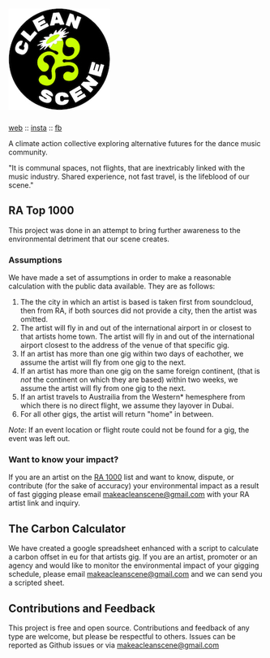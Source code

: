 # ![CleanScene](https://github.com/bineferg/cleanscene/blob/master/fixtures/logo.jpg)

[web](https://cleanscene.club) :: [insta](https://www.instagram.com/cleanscene.club) :: [fb](https://www.facebook.com/makeacleanscene)

A climate action collective exploring alternative futures for the dance music community.

"It is communal spaces, not flights, that are inextricably linked with the music industry. 
Shared experience, not fast travel, is the lifeblood of our scene."

## RA Top 1000

This project was done in an attempt to bring further awareness to the environmental detriment that our scene creates.


### Assumptions
We have made a set of assumptions in order to make a reasonable calculation with the public data available. They are as follows:
1. The the city in which an artist is based is taken first from soundcloud, then from RA, if both sources did not provide a city, then the artist was omitted.
1. The artist will fly in and out of the international airport in or closest to that artists home town.
The artist will fly in and out of the international airport closest to the address of the venue of that specific gig.
1. If an artist has more than one gig within two days of eachother, we assume the artist will fly from one gig to the next.
1. If an artist has more than one gig on the same foreign continent, (that is _not_ the continent on which they are based) within two weeks, we assume the artist will fly from one gig to the next.
1. If an artist travels to Austrailia from the Western* hemesphere from which there is no direct flight, we assume they layover in Dubai. 
1. For all other gigs, the artist will return "home" in between.

*Note*: If an event location or flight route could not be found for a gig, the event was left out.

### Want to know your impact?
If you are an artist on the [RA 1000](https://www.residentadvisor.net/dj.aspx) list and want to know, dispute, or contribute (for the sake of accuracy) your environmental impact as a result of fast gigging please email makeacleanscene@gmail.com with your RA artist link and inquiry.


## The Carbon Calculator

We have created a google spreadsheet enhanced with a script to calculate a carbon offset in eu for that artists gig.
If you are an artist, promoter or an agency and would like to monitor the environmental impact of your gigging schedule, please email makeacleanscene@gmail.com and we can send you a scripted sheet.


## Contributions and Feedback

This project is free and open source. Contributions and feedback of any type are welcome, but please be respectful to others. Issues can be reported as Github issues or via makeacleanscene@gmail.com
